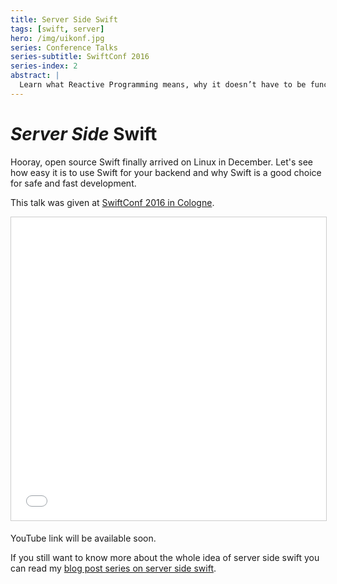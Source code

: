 ```yaml
---
title: Server Side Swift
tags: [swift, server]
hero: /img/uikonf.jpg
series: Conference Talks
series-subtitle: SwiftConf 2016
series-index: 2
abstract: |
  Learn what Reactive Programming means, why it doesn’t have to be functional and why everyone is so excited about the ideas behind it.
---
```


# _Server Side_ Swift

Hooray, open source Swift finally arrived on Linux in December. Let's see how easy it is to use Swift for your backend and why Swift is a good choice for safe and fast development.

This talk was given at [SwiftConf 2016 in Cologne](https://swiftconf.com).

<iframe src="//www.slideshare.net/slideshow/embed_code/key/1fnefTFat2c3ik" width="100%" height="485" frameborder="0" marginwidth="0" marginheight="0" scrolling="no" style="border:1px solid #CCC; border-width:1px; margin-bottom:5px; max-width: 100%;" allowfullscreen> </iframe>

YouTube link will be available soon.

If you still want to know more about the whole idea of server side swift you
can read my [blog post series on server side swift](/series/web-development-in-swift/).

